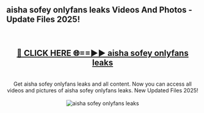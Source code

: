 <h2>aisha sofey onlyfans leaks Videos And Photos - Update Files 2025!</h2>
<br>
<div align="center">
<h2><a href="https://top-ai-tools.click/QrbHav" rel="nofollow">🔴 CLICK HERE 🌐==►► aisha sofey onlyfans leaks</a></h2>
<br>
Get aisha sofey onlyfans leaks and all content. Now you can access all videos and pictures of aisha sofey onlyfans leaks. New Updated Files 2025!
<br>
<br>
<a href="https://top-ai-tools.click/QrbHav" rel="nofollow" data-target="animated-image.originalLink"><img src="https://i.ibb.co.com/WyWwxjT/player-gif2.gif" alt="aisha sofey onlyfans leaks" style="max-width: 100%; display: inline-block;" data-target="animated-image.originalImage"></a>
</div>
<br>